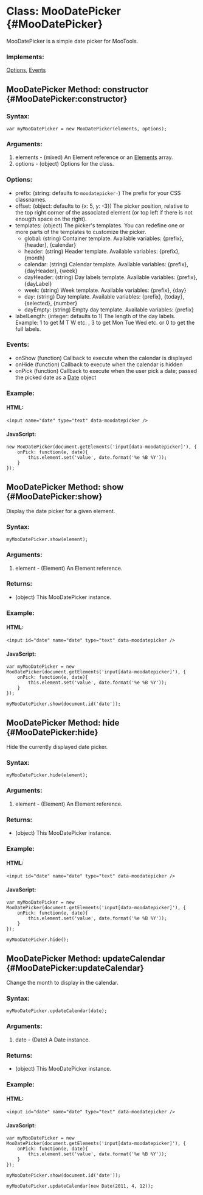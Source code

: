 Class: MooDatePicker {#MooDatePicker}
=========================================

MooDatePicker is a simple date picker for MooTools.

### Implements:

[Options][options], [Events][events]

MooDatePicker Method: constructor {#MooDatePicker:constructor}
-------------------------------------------------------------------

### Syntax:

	var myMooDatePicker = new MooDatePicker(elements, options);

### Arguments:

1. elements - (mixed) An Element reference or an [Elements](http://mootools.net/docs/core/Element/Element#Elements) array.
2. options - (object) Options for the class.

### Options:

* prefix: (string: defaults to `moodatepicker-`) The prefix for your CSS classnames.
* offset: (object: defaults to {x: 5, y: -3}) The picker position, relative to the top right corner of the associated element (or top left if there is not enougth space on the right).
* templates: (object) The picker's templates. You can redefine one or more parts of the templates to customize the picker.
	* global: (string) Container template. Available variables: {prefix}, {header}, {calendar}
	* header: (string) Header template. Available variables: {prefix}, {month}
	* calendar: (string) Calendar template. Available variables: {prefix}, {dayHeader}, {week}
	* dayHeader: (string) Day labels template. Available variables: {prefix}, {dayLabel}
	* week: (string) Week template. Available variables: {prefix}, {day}
	* day: (string) Day template. Available variables: {prefix}, {today}, {selected}, {number}
	* dayEmpty: (string) Empty day template. Available variables: {prefix}
* labelLength: (integer: defaults to 1) The length of the day labels. Example: 1 to get M T W etc. , 3 to get Mon Tue Wed etc. or 0 to get the full labels.

### Events:

* onShow (function) Callback to execute when the calendar is displayed
* onHide (function) Callback to execute when the calendar is hidden
* onPick (function) Callback to execute when the user pick a date; passed the picked date as a [Date](https://developer.mozilla.org/en/JavaScript/Reference/Global_Objects/Date) object

### Example:

#### HTML:

    <input name="date" type="text" data-moodatepicker />

#### JavaScript:

	new MooDatePicker(document.getElements('input[data-moodatepicker]'), {
		onPick: function(e, date){
			this.element.set('value', date.format('%e %B %Y'));
		}
	});

MooDatePicker Method: show {#MooDatePicker:show}
-------------------------------------------------------------------

Display the date picker for a given element.

### Syntax:

	myMooDatePicker.show(element);

### Arguments:

1. element - (Element) An Element reference.

### Returns:

* (object) This MooDatePicker instance.

### Example:

#### HTML:

	<input id="date" name="date" type="text" data-moodatepicker />

#### JavaScript:

    var myMooDatePicker = new MooDatePicker(document.getElements('input[data-moodatepicker]'), {
		onPick: function(e, date){
			this.element.set('value', date.format('%e %B %Y'));
		}
	});

    myMooDatePicker.show(document.id('date'));

MooDatePicker Method: hide {#MooDatePicker:hide}
-------------------------------------------------------------------

Hide the currently displayed date picker.

### Syntax:

	myMooDatePicker.hide(element);

### Arguments:

1. element - (Element) An Element reference.

### Returns:

* (object) This MooDatePicker instance.

### Example:

#### HTML:

	<input id="date" name="date" type="text" data-moodatepicker />

#### JavaScript:

    var myMooDatePicker = new MooDatePicker(document.getElements('input[data-moodatepicker]'), {
		onPick: function(e, date){
			this.element.set('value', date.format('%e %B %Y'));
		}
	});

    myMooDatePicker.hide();

MooDatePicker Method: updateCalendar {#MooDatePicker:updateCalendar}
-------------------------------------------------------------------

Change the month to display in the calendar.

### Syntax:

	myMooDatePicker.updateCalendar(date);

### Arguments:

1. date - (Date) A Date instance.

### Returns:

* (object) This MooDatePicker instance.

### Example:

#### HTML:

	<input id="date" name="date" type="text" data-moodatepicker />

#### JavaScript:

    var myMooDatePicker = new MooDatePicker(document.getElements('input[data-moodatepicker]'), {
		onPick: function(e, date){
			this.element.set('value', date.format('%e %B %Y'));
		}
	});

    myMooDatePicker.show(document.id('date'));

    myMooDatePicker.updateCalendar(new Date(2011, 4, 12));

[options]:http://mootools.net/docs/core/Class/Class.Extras#Options
[events]:http://mootools.net/docs/core/Class/Class.Extras#Events